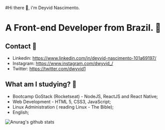 #Hi there :wave:, i'm Deyvid Nascimento.
#  A Front-end Developer from Brazil. :purple_heart:

## Contact :e-mail:
* Linkedin: https://www.linkedin.com/in/deyvid-nascimento-101a69197/
* Instagram: https://www.instagram.com/dwyvid_/
* Twitter: https://twitter.com/dwyvid1

## What am I studying? :rocket:
* Bootcamp GoStack (Rocketseat) - NodeJS, ReactJS and React Native;
* Web Development - HTML 5, CSS3, JavaScript;
* Linux Administration ( reading Linux - The Bible);
* English;

![Anurag's github stats](https://github-readme-stats.vercel.app/api?username=dwyvid1&show_icons=true&theme=dracula)
